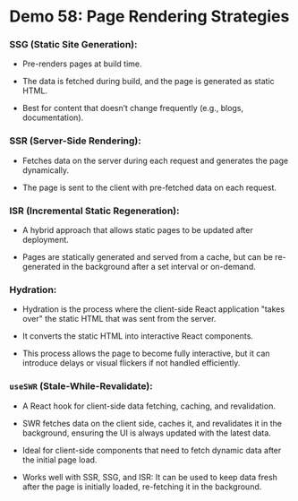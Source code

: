 # Demo 58: Page Rendering Strategies

### SSG (Static Site Generation):
- Pre-renders pages at build time.

- The data is fetched during build, and the page is generated as static HTML.

- Best for content that doesn’t change frequently (e.g., blogs, documentation).

### SSR (Server-Side Rendering):
- Fetches data on the server during each request and generates the page dynamically.

- The page is sent to the client with pre-fetched data on each request.

### ISR (Incremental Static Regeneration):
- A hybrid approach that allows static pages to be updated after deployment.

- Pages are statically generated and served from a cache, but can be re-generated in the background after a set interval or on-demand.


### Hydration:
- Hydration is the process where the client-side React application "takes over" the static HTML that was sent from the server.

- It converts the static HTML into interactive React components.

- This process allows the page to become fully interactive, but it can introduce delays or visual flickers if not handled efficiently.


### <code>useSWR</code> (Stale-While-Revalidate):
- A React hook for client-side data fetching, caching, and revalidation.

- SWR fetches data on the client side, caches it, and revalidates it in the background, ensuring the UI is always updated with the latest data.

- Ideal for client-side components that need to fetch dynamic data after the initial page load.

- Works well with SSR, SSG, and ISR: It can be used to keep data fresh after the page is initially loaded, re-fetching it in the background.